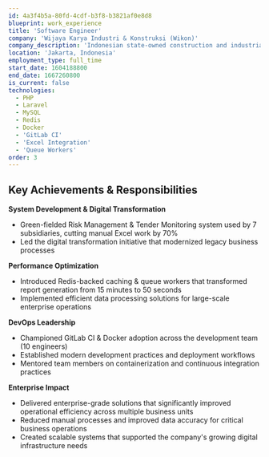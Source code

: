 ```yaml
---
id: 4a3f4b5a-80fd-4cdf-b3f8-b3821af0e8d8
blueprint: work_experience
title: 'Software Engineer'
company: 'Wijaya Karya Industri & Konstruksi (Wikon)'
company_description: 'Indonesian state-owned construction and industrial company'
location: 'Jakarta, Indonesia'
employment_type: full_time
start_date: 1604188800
end_date: 1667260800
is_current: false
technologies:
  - PHP
  - Laravel
  - MySQL
  - Redis
  - Docker
  - 'GitLab CI'
  - 'Excel Integration'
  - 'Queue Workers'
order: 3
---
```

## Key Achievements & Responsibilities

**System Development & Digital Transformation**
- Green-fielded Risk Management & Tender Monitoring system used by 7 subsidiaries, cutting manual Excel work by 70%
- Led the digital transformation initiative that modernized legacy business processes

**Performance Optimization**
- Introduced Redis-backed caching & queue workers that transformed report generation from 15 minutes to 50 seconds
- Implemented efficient data processing solutions for large-scale enterprise operations

**DevOps Leadership**
- Championed GitLab CI & Docker adoption across the development team (10 engineers)
- Established modern development practices and deployment workflows
- Mentored team members on containerization and continuous integration practices

**Enterprise Impact**
- Delivered enterprise-grade solutions that significantly improved operational efficiency across multiple business units
- Reduced manual processes and improved data accuracy for critical business operations
- Created scalable systems that supported the company's growing digital infrastructure needs